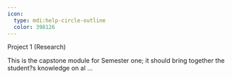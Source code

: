 ```yaml
---
icon:
  type: mdi:help-circle-outline
  color: 398126
---
```


Project 1 (Research)

This is the capstone module for Semester one; it should bring together the student?s knowledge on al ... 
